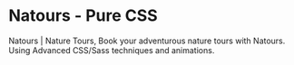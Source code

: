 # Natours - Pure CSS
Natours | Nature Tours, Book your adventurous nature tours with Natours. Using Advanced CSS/Sass techniques and animations.
